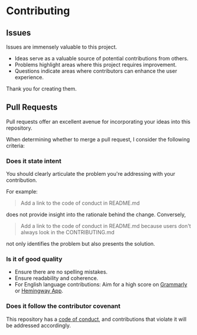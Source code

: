 # Contributing

## Issues

Issues are immensely valuable to this project.

- Ideas serve as a valuable source of potential contributions from others.
- Problems highlight areas where this project requires improvement.
- Questions indicate areas where contributors can enhance the user experience.

Thank you for creating them.

## Pull Requests

Pull requests offer an excellent avenue for incorporating your ideas into this repository.

When determining whether to merge a pull request, I consider the following criteria:

### Does it state intent

You should clearly articulate the problem you're addressing with your contribution.

For example:

> Add a link to the code of conduct in README.md

does not provide insight into the rationale behind the change. Conversely,

> Add a link to the code of conduct in README.md because users don't always look in the CONTRIBUTING.md

not only identifies the problem but also presents the solution.

### Is it of good quality

- Ensure there are no spelling mistakes.
- Ensure readability and coherence.
- For English language contributions: Aim for a high score on [Grammarly](https://www.grammarly.com) or [Hemingway App](https://www.hemingwayapp.com/).

### Does it follow the contributor covenant

This repository has a [code of conduct](CODE_OF_CONDUCT.md), and contributions that violate it will be addressed accordingly.